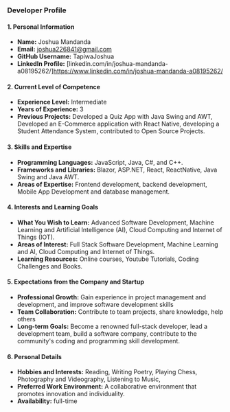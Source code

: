 ### Developer Profile

#### 1. Personal Information

- **Name:** Joshua Mandanda
- **Email:** joshua226841@gmail.com
- **GitHub Username:** TapiwaJoshua
- **LinkedIn Profile:** [linkedin.com/in/joshua-mandanda-a08195262/]https://www.linkedin.com/in/joshua-mandanda-a08195262/

#### 2. Current Level of Competence

- **Experience Level:** Intermediate
- **Years of Experience:** 3
- **Previous Projects:** Developed a Quiz App with Java Swing and AWT, Developed an E-Commerce application with React Native, developing a Student Attendance System, contributed to Open Source Projects.

#### 3. Skills and Expertise

- **Programming Languages:** JavaScript, Java, C#, and C++.
- **Frameworks and Libraries:** Blazor, ASP.NET, React, ReactNative, Java Swing and Java AWT.
- **Areas of Expertise:** Frontend development, backend development, Mobile App Development and database management.

#### 4. Interests and Learning Goals

- **What You Wish to Learn:** Advanced Software Development, Machine Learning and Artificial Intelligence (AI), Cloud Computing and Internet of Things (IOT).
- **Areas of Interest:** Full Stack Software Development, Machine Learning and AI, Cloud Computing and Internet of Things.
- **Learning Resources:** Online courses, Youtube Tutorials, Coding Challenges and Books.

#### 5. Expectations from the Company and Startup

- **Professional Growth:** Gain experience in project management and development, and improve software development skills
- **Team Collaboration:** Contribute to team projects, share knowledge, help others
- **Long-term Goals:** Become a renowned full-stack developer, lead a development team, build a software company, contribute to the community's coding and programming skill development.

#### 6. Personal Details

- **Hobbies and Interests:** Reading, Writing Poetry, Playing Chess, Photography and Videography, Listening to Music,
- **Preferred Work Environment:** A collaborative environment that promotes innovation and individuality.
- **Availability:** full-time
